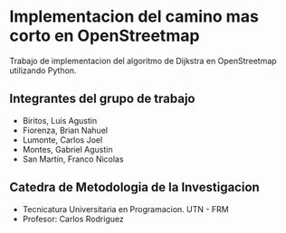 # Implementacion del camino mas corto en OpenStreetmap
Trabajo de implementacion del algoritmo de Dijkstra  en OpenStreetmap utilizando Python.

## Integrantes del grupo de trabajo
- Biritos, Luis Agustin
- Fiorenza, Brian Nahuel
- Lumonte, Carlos Joel
- Montes, Gabriel Agustin
- San Martin, Franco Nicolas

## Catedra de Metodologia de la Investigacion
- Tecnicatura Universitaria en Programacion. UTN - FRM
- Profesor: Carlos Rodriguez